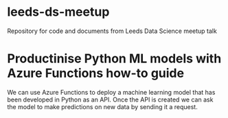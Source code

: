 # leeds-ds-meetup
Repository for code and documents from Leeds Data Science meetup talk

# Productinise Python ML models with Azure Functions how-to guide

We can use Azure Functions to deploy a machine learning model that has been developed in Python as an API. Once the API is created we can ask the model to make predictions on new data by sending it a request.
